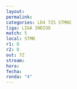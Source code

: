 ```yaml
---
layout: 
permalink: 
categories: LD4 7ZS STMNS
liga: LIGA INDIGO
match: 5
local: STMN
r1: 0
r2: 0
out: 7Z
stream: 
hora: 
fecha: 
ronda: "4"
---
```

